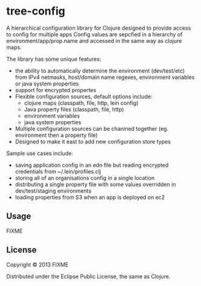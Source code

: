 # tree-config

A hierarchical configuration library for Clojure designed to provide access to config for multiple apps
Config values are sepcfied in a hierarchy of environment/app/prop.name and accessed in the same way as clojure maps.

The library has some unique features:
  - the ability to automatically determine the environment (dev/test/etc) from IPv4 netmasks, host/domain name regexes, environment variables or java system properties
  - support for encrypted propertes
  - Flexible configuration sources, default options include:
      - clojure maps (classpath, file, http, lein config)
      - Java property files (classpath, file, http)
      - environment variables
      - java system properties
  - Multiple configuration sources can be chanined together (eg. environment then a property file)
  - Designed to make it east to add new configuration store types

Sample use cases include:
 - saving application config in an edn file but reading encrypted credentials from ~/.lein/profiles.clj
 - storing all of an organisations config in a single location 
 - distributing a single property file with some values overridden in dev/test/staging environments
 - loading properties from S3 when an app is deployed on ec2
 
## Usage

FIXME

## License

Copyright © 2013 FIXME

Distributed under the Eclipse Public License, the same as Clojure.
